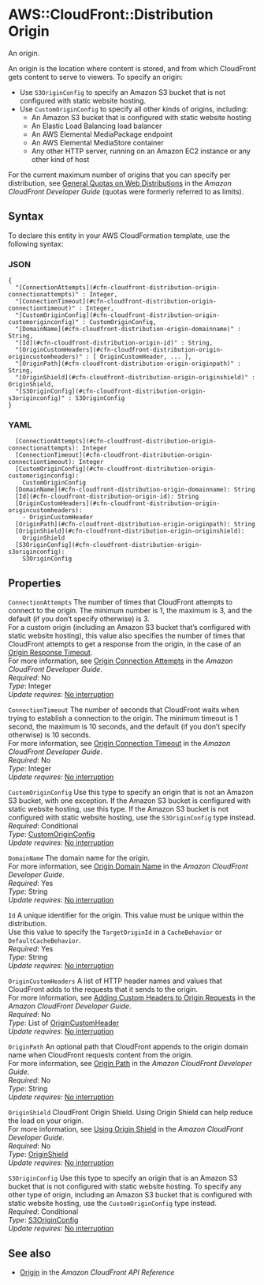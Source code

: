 # AWS::CloudFront::Distribution Origin<a name="aws-properties-cloudfront-distribution-origin"></a>

An origin\.

An origin is the location where content is stored, and from which CloudFront gets content to serve to viewers\. To specify an origin:
+ Use `S3OriginConfig` to specify an Amazon S3 bucket that is not configured with static website hosting\.
+ Use `CustomOriginConfig` to specify all other kinds of origins, including:
  + An Amazon S3 bucket that is configured with static website hosting
  + An Elastic Load Balancing load balancer
  + An AWS Elemental MediaPackage endpoint
  + An AWS Elemental MediaStore container
  + Any other HTTP server, running on an Amazon EC2 instance or any other kind of host

For the current maximum number of origins that you can specify per distribution, see [General Quotas on Web Distributions](https://docs.aws.amazon.com/AmazonCloudFront/latest/DeveloperGuide/cloudfront-limits.html#limits-web-distributions) in the *Amazon CloudFront Developer Guide* \(quotas were formerly referred to as limits\)\.

## Syntax<a name="aws-properties-cloudfront-distribution-origin-syntax"></a>

To declare this entity in your AWS CloudFormation template, use the following syntax:

### JSON<a name="aws-properties-cloudfront-distribution-origin-syntax.json"></a>

```
{
  "[ConnectionAttempts](#cfn-cloudfront-distribution-origin-connectionattempts)" : Integer,
  "[ConnectionTimeout](#cfn-cloudfront-distribution-origin-connectiontimeout)" : Integer,
  "[CustomOriginConfig](#cfn-cloudfront-distribution-origin-customoriginconfig)" : CustomOriginConfig,
  "[DomainName](#cfn-cloudfront-distribution-origin-domainname)" : String,
  "[Id](#cfn-cloudfront-distribution-origin-id)" : String,
  "[OriginCustomHeaders](#cfn-cloudfront-distribution-origin-origincustomheaders)" : [ OriginCustomHeader, ... ],
  "[OriginPath](#cfn-cloudfront-distribution-origin-originpath)" : String,
  "[OriginShield](#cfn-cloudfront-distribution-origin-originshield)" : OriginShield,
  "[S3OriginConfig](#cfn-cloudfront-distribution-origin-s3originconfig)" : S3OriginConfig
}
```

### YAML<a name="aws-properties-cloudfront-distribution-origin-syntax.yaml"></a>

```
  [ConnectionAttempts](#cfn-cloudfront-distribution-origin-connectionattempts): Integer
  [ConnectionTimeout](#cfn-cloudfront-distribution-origin-connectiontimeout): Integer
  [CustomOriginConfig](#cfn-cloudfront-distribution-origin-customoriginconfig): 
    CustomOriginConfig
  [DomainName](#cfn-cloudfront-distribution-origin-domainname): String
  [Id](#cfn-cloudfront-distribution-origin-id): String
  [OriginCustomHeaders](#cfn-cloudfront-distribution-origin-origincustomheaders): 
    - OriginCustomHeader
  [OriginPath](#cfn-cloudfront-distribution-origin-originpath): String
  [OriginShield](#cfn-cloudfront-distribution-origin-originshield): 
    OriginShield
  [S3OriginConfig](#cfn-cloudfront-distribution-origin-s3originconfig): 
    S3OriginConfig
```

## Properties<a name="aws-properties-cloudfront-distribution-origin-properties"></a>

`ConnectionAttempts`  <a name="cfn-cloudfront-distribution-origin-connectionattempts"></a>
The number of times that CloudFront attempts to connect to the origin\. The minimum number is 1, the maximum is 3, and the default \(if you don’t specify otherwise\) is 3\.  
For a custom origin \(including an Amazon S3 bucket that’s configured with static website hosting\), this value also specifies the number of times that CloudFront attempts to get a response from the origin, in the case of an [Origin Response Timeout](https://docs.aws.amazon.com/AmazonCloudFront/latest/DeveloperGuide/distribution-web-values-specify.html#DownloadDistValuesOriginResponseTimeout)\.  
For more information, see [Origin Connection Attempts](https://docs.aws.amazon.com/AmazonCloudFront/latest/DeveloperGuide/distribution-web-values-specify.html#origin-connection-attempts) in the *Amazon CloudFront Developer Guide*\.  
*Required*: No  
*Type*: Integer  
*Update requires*: [No interruption](https://docs.aws.amazon.com/AWSCloudFormation/latest/UserGuide/using-cfn-updating-stacks-update-behaviors.html#update-no-interrupt)

`ConnectionTimeout`  <a name="cfn-cloudfront-distribution-origin-connectiontimeout"></a>
The number of seconds that CloudFront waits when trying to establish a connection to the origin\. The minimum timeout is 1 second, the maximum is 10 seconds, and the default \(if you don’t specify otherwise\) is 10 seconds\.  
For more information, see [Origin Connection Timeout](https://docs.aws.amazon.com/AmazonCloudFront/latest/DeveloperGuide/distribution-web-values-specify.html#origin-connection-timeout) in the *Amazon CloudFront Developer Guide*\.  
*Required*: No  
*Type*: Integer  
*Update requires*: [No interruption](https://docs.aws.amazon.com/AWSCloudFormation/latest/UserGuide/using-cfn-updating-stacks-update-behaviors.html#update-no-interrupt)

`CustomOriginConfig`  <a name="cfn-cloudfront-distribution-origin-customoriginconfig"></a>
Use this type to specify an origin that is not an Amazon S3 bucket, with one exception\. If the Amazon S3 bucket is configured with static website hosting, use this type\. If the Amazon S3 bucket is not configured with static website hosting, use the `S3OriginConfig` type instead\.  
*Required*: Conditional  
*Type*: [CustomOriginConfig](aws-properties-cloudfront-distribution-customoriginconfig.md)  
*Update requires*: [No interruption](https://docs.aws.amazon.com/AWSCloudFormation/latest/UserGuide/using-cfn-updating-stacks-update-behaviors.html#update-no-interrupt)

`DomainName`  <a name="cfn-cloudfront-distribution-origin-domainname"></a>
The domain name for the origin\.  
For more information, see [Origin Domain Name](https://docs.aws.amazon.com/AmazonCloudFront/latest/DeveloperGuide/distribution-web-values-specify.html#DownloadDistValuesDomainName) in the *Amazon CloudFront Developer Guide*\.  
*Required*: Yes  
*Type*: String  
*Update requires*: [No interruption](https://docs.aws.amazon.com/AWSCloudFormation/latest/UserGuide/using-cfn-updating-stacks-update-behaviors.html#update-no-interrupt)

`Id`  <a name="cfn-cloudfront-distribution-origin-id"></a>
A unique identifier for the origin\. This value must be unique within the distribution\.  
Use this value to specify the `TargetOriginId` in a `CacheBehavior` or `DefaultCacheBehavior`\.  
*Required*: Yes  
*Type*: String  
*Update requires*: [No interruption](https://docs.aws.amazon.com/AWSCloudFormation/latest/UserGuide/using-cfn-updating-stacks-update-behaviors.html#update-no-interrupt)

`OriginCustomHeaders`  <a name="cfn-cloudfront-distribution-origin-origincustomheaders"></a>
A list of HTTP header names and values that CloudFront adds to the requests that it sends to the origin\.  
For more information, see [Adding Custom Headers to Origin Requests](https://docs.aws.amazon.com/AmazonCloudFront/latest/DeveloperGuide/add-origin-custom-headers.html) in the *Amazon CloudFront Developer Guide*\.  
*Required*: No  
*Type*: List of [OriginCustomHeader](aws-properties-cloudfront-distribution-origincustomheader.md)  
*Update requires*: [No interruption](https://docs.aws.amazon.com/AWSCloudFormation/latest/UserGuide/using-cfn-updating-stacks-update-behaviors.html#update-no-interrupt)

`OriginPath`  <a name="cfn-cloudfront-distribution-origin-originpath"></a>
An optional path that CloudFront appends to the origin domain name when CloudFront requests content from the origin\.  
For more information, see [Origin Path](https://docs.aws.amazon.com/AmazonCloudFront/latest/DeveloperGuide/distribution-web-values-specify.html#DownloadDistValuesOriginPath) in the *Amazon CloudFront Developer Guide*\.  
*Required*: No  
*Type*: String  
*Update requires*: [No interruption](https://docs.aws.amazon.com/AWSCloudFormation/latest/UserGuide/using-cfn-updating-stacks-update-behaviors.html#update-no-interrupt)

`OriginShield`  <a name="cfn-cloudfront-distribution-origin-originshield"></a>
CloudFront Origin Shield\. Using Origin Shield can help reduce the load on your origin\.  
For more information, see [Using Origin Shield](https://docs.aws.amazon.com/AmazonCloudFront/latest/DeveloperGuide/origin-shield.html) in the *Amazon CloudFront Developer Guide*\.  
*Required*: No  
*Type*: [OriginShield](aws-properties-cloudfront-distribution-originshield.md)  
*Update requires*: [No interruption](https://docs.aws.amazon.com/AWSCloudFormation/latest/UserGuide/using-cfn-updating-stacks-update-behaviors.html#update-no-interrupt)

`S3OriginConfig`  <a name="cfn-cloudfront-distribution-origin-s3originconfig"></a>
Use this type to specify an origin that is an Amazon S3 bucket that is not configured with static website hosting\. To specify any other type of origin, including an Amazon S3 bucket that is configured with static website hosting, use the `CustomOriginConfig` type instead\.  
*Required*: Conditional  
*Type*: [S3OriginConfig](aws-properties-cloudfront-distribution-s3originconfig.md)  
*Update requires*: [No interruption](https://docs.aws.amazon.com/AWSCloudFormation/latest/UserGuide/using-cfn-updating-stacks-update-behaviors.html#update-no-interrupt)

## See also<a name="aws-properties-cloudfront-distribution-origin--seealso"></a>
+  [Origin](https://docs.aws.amazon.com/cloudfront/latest/APIReference/API_Origin.html) in the *Amazon CloudFront API Reference* 